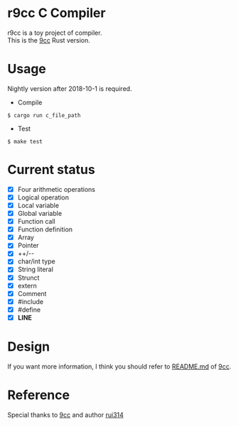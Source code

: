 r9cc C Compiler
===============

r9cc is a toy project of compiler.  
This is the [9cc](https://github.com/rui314/9cc) Rust version.

# Usage
Nightly version after 2018-10-1 is required.

- Compile

```
$ cargo run c_file_path
```

- Test

```
$ make test
```

# Current status
- [x] Four arithmetic operations
- [x] Logical operation  
- [x] Local variable
- [x] Global variable
- [x] Function call 
- [x] Function definition
- [x] Array
- [x] Pointer
- [x] ++/--
- [x] char/int type
- [x] String literal
- [x] Strunct
- [x] extern
- [x] Comment
- [x] #include
- [x] #define
- [x] __LINE__

# Design
If you want more information, I think you should refer to [README.md](https://github.com/rui314/9cc/blob/master/README.md) of [9cc](https://github.com/rui314/9cc).

# Reference
Special thanks to [9cc](https://github.com/rui314/9cc) and author [rui314](https://github.com/rui314)
